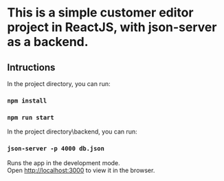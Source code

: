 # This is a simple customer editor project in ReactJS, with json-server as a backend.

## Intructions
In the project directory, you can run:
### `npm install`
### `npm run start`

In the project directory\backend, you can run:
### `json-server -p 4000 db.json`

Runs the app in the development mode.\
Open [http://localhost:3000](http://localhost:3000) to view it in the browser.
